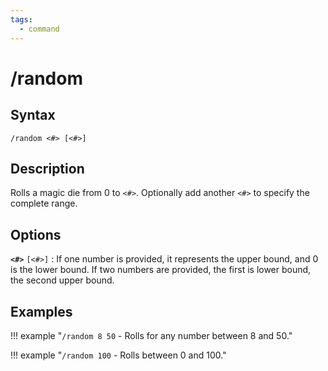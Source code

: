 ```yaml
---
tags:
  - command
---
```


# /random

## Syntax

<!--cmd-syntax-start-->
```eqcommand
/random <#> [<#>]
```
<!--cmd-syntax-end-->

## Description

<!--cmd-desc-start-->
Rolls a magic die from 0 to `<#>`. Optionally add another `<#>` to specify the complete range.
<!--cmd-desc-end-->

## Options

**`<#>`** `[<#>]`
:   If one number is provided, it represents the upper bound, and 0 is the lower bound. If two numbers are provided, the first is lower bound, the second upper bound.


## Examples

!!! example "`/random 8 50` - Rolls for any number between 8 and 50."

!!! example "`/random 100` - Rolls between 0 and 100."
